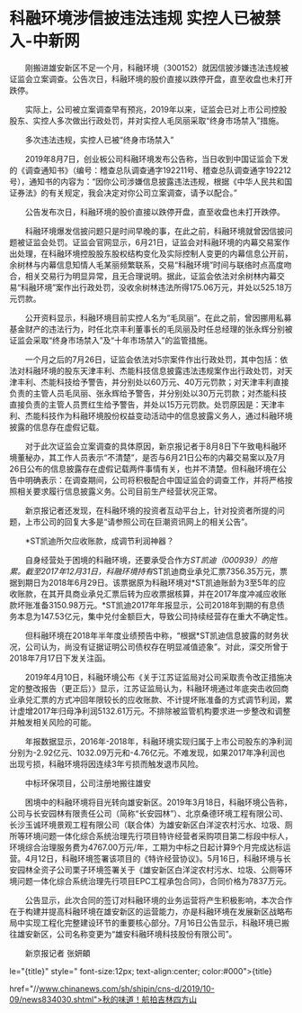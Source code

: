 # 科融环境涉信披违法违规 实控人已被禁入-中新网

　　刚搬进雄安新区不足一个月，科融环境（300152）就因信披涉嫌违法违规被证监会立案调查。公告次日，科融环境的股价直接以跌停开盘，直至收盘也未打开跌停。

　　实际上，公司被立案调查早有预兆，2019年以来，证监会已对上市公司控股股东、实控人多次做出行政处罚，并对实控人毛凤丽采取“终身市场禁入”措施。

　　多次违法违规，实控人已被“终身市场禁入”

　　2019年8月7日，创业板公司科融环境发布公告称，当日收到中国证监会下发的《调查通知书》（编号：稽查总队调查通字192211号、稽查总队调查通字192212号），通知书的内容为：“因你公司涉嫌信息披露违法违规，根据《中华人民共和国证券法》的有关规定，我会决定对你公司立案调查，请予以配合。”

　　公告发布次日，科融环境的股价直接以跌停开盘，直至收盘也未打开跌停。

　　科融环境爆发信披问题只是时间早晚的事，在此之前，科融环境就曾因信披问题被证监会处罚。证监会官网显示，6月21日，证监会对科融环境的内幕交易案作出处理，在科融环境控股股东股权结构变化及实际控制人变更的内幕信息公开前，余树林与内幕信息知情人毛某丽频繁联系，交易“科融环境”时间与联络时点高度吻合，相关交易行为明显异常，且无合理说明。据此，证监会依法对余树林内幕交易“科融环境”案作出行政处罚，没收余树林违法所得175.06万元，并处以525.18万元罚款。

　　公开资料显示，科融环境目前实控人名为“毛凤丽”。在此之前，曾因挪用私募基金财产的违法行为，时任北京丰利董事长的毛凤丽及时任总经理的张永辉分别被证监会采取“终身市场禁入”及“十年市场禁入”的监管措施。

　　一个月之后的7月26日，证监会依法对5宗案件作出行政处罚，其中包括：依法对科融环境的股东天津丰利、杰能科技信息披露违法违规案作出行政处罚，对天津丰利、杰能科技给予警告，并分别处以60万元、40万元罚款；对天津丰利直接负责的主管人员毛凤丽、张永辉给予警告，并分别处以30万元罚款；对杰能科技直接负责的主管人员贾红生给予警告，并处以15万元罚款。处罚原因是：天津丰利、杰能科技作为科融环境股份权益变动活动中的信息披露义务人，通过科融环境披露的信息存在虚假记载。

　　对于此次证监会立案调查的具体原因，新京报记者于8月8日下午致电科融环境董秘办，其工作人员表示“不清楚”，是否与6月21日公布的内幕交易案以及7月26日公布的信息披露存在虚假记载两件事情有关，也并不清楚。但科融环境在公告中明确表示：在调查期间，公司将积极配合中国证监会的调查工作，并将严格按照相关要求履行信息披露义务。公司目前生产经营状况正常。

　　新京报记者还发现，在科融环境的投资者互动平台上，针对投资者所提的问题，上市公司的回复大多是“请参照公司在巨潮资讯网上的相关公告”。

　　*ST凯迪所欠应收账款，成调节利润神器？

　　自身经营处于困境的科融环境，还要承受合作方*ST凯迪（000939）的拖累。截至2017年12月31日，科融环境持有*ST凯迪商业承兑汇票7356.35万元，票据到期日为2018年6月29日。该票据原为科融环境对*ST凯迪账龄为3至5年的应收账款，在其开具商业承兑汇票后转为应收票据核算，并在2017年度冲减应收账款坏账准备3150.98万元。*ST凯迪2017年年报显示，公司2018年到期的有息债务本息为147.53亿元，集中兑付金额巨大，导致公司持续经营存在重大不确定性。

　　但科融环境在2018年半年度业绩预告中称，“根据*ST凯迪信息披露的财务状况，公司认为，尚没有证据证明公司债权存在明显减值迹象”。对此，深交所曾于2018年7月17日下发关注函。

　　2019年4月10日，科融环境公布《关于江苏证监局对公司采取责令改正措施决定的整改报告（更正后）》显示，江苏证监局认为，科融环境通过年底突击收回商业承兑汇票的方式冲回年限较长的应收账款、不计提坏账准备的方式调节利润，累计虚增2017年归母净利润5132.61万元。不排除被监管机构要求进一步整改和调整并触发相关风险的可能。

　　年报数据显示，2016年-2018年，科融环境实现归属于上市公司股东的净利润分别为-2.92亿元、1032.09万元和-4.76亿元。不难发现，如果2017年净利润也出现亏损，科融环境将因连续3年亏损而触发退市风险。

　　中标环保项目，公司注册地搬往雄安

　　困境中的科融环境将目光转向雄安新区。2019年3月18日，科融环境公告称，公司与长安园林有限责任公司（简称“长安园林”）、北京桑德环境工程有限公司、长沙玉诚环境景观工程有限公司（联合体）为雄安新区白洋淀农村污水、垃圾、厕所等环境问题一体化综合系统治理先行项目特许经营者采购项目第二标段中标人，环境综合治理服务费为4767.00万元/年，工期为中标之日起计算9个月完成达标运营。4月12日，科融环境签署该项目的《特许经营协议》。5月16日，科融环境与长安园林全资子公司栗子环境签署关于《雄安新区白洋淀农村污水、垃圾、公厕等环境问题一体化综合系统治理先行项目EPC工程承包合同》，合同价格为7837万元。

　　公告显示，此次合同的签订对科融环境的业务运营将产生积极影响，本次合作在于构建并提高科融环境在雄安新区的运营能力，亦是科融环境在发展新区战略布局中实现工程化完整建设环节的重要核心部分。7月16日公告显示，科融环境已搬往雄安新区，公司名称变更为“雄安科融环境科技股份有限公司”。

　　新京报记者 张妍頔

le="{title}" style=" font-size:12px; text-align:center; color:#000">{title}

href="//www.chinanews.com/sh/shipin/cns-d/2019/10-09/news834030.shtml">秋的味道！航拍吉林四方山
